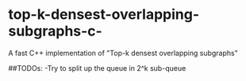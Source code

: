 # top-k-densest-overlapping-subgraphs-c-
A fast C++ implementation of "Top-k densest overlapping subgraphs"


##TODOs:
-Try to split up the queue in 2^k sub-queue